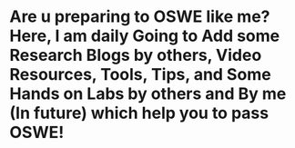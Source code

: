 # Are u preparing to OSWE like me? Here, I am daily Going to Add some Research Blogs by others, Video Resources, Tools, Tips, and Some Hands on Labs by others and By me (In future) which help you to pass OSWE!

